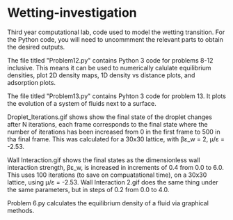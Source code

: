 # Wetting-investigation
Third year computational lab, code used to model the wetting transition.
For the Python code, you will need to uncommment the relevant parts to obtain the desired outputs. 

The file titled "Problem12.py" contains Python 3 code for problems 8-12 inclusive. 
This means it can be used to numerically calulate equilibrium densities, plot 2D density maps, 1D density vs distance plots, and adsorption plots.

The file titled "Problem13.py" contains Pyhton 3 code for problem 13. 
It plots the evolution of a system of fluids next to a surface. 

Droplet_Iterations.gif shows show the final state of the droplet changes after N iterations, each frame corresponds to the final state where the number of iterations has been increased from 0 in the first frame to 500 in tha final frame. This was calculated for a 30x30 lattice, with βε_w = 2, μ/ε = -2.53.

Wall Interaction.gif shows the final states as the dimensionless wall interaction strength, βε_w, is increased in increments of 0.4 from 0.0 to 6.0. This uses 100 iterations (to save on compuatational time), on a 30x30 lattice, using μ/ε = -2.53.
Wall Interaction 2.gif does the same thing under the same parameters, but in steps of 0.2 from 0.0 to 4.0.

Problem 6.py calculates the equilibrium density of a fluid via graphical methods.  
